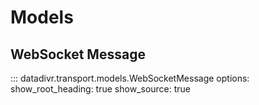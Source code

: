 # Models

## WebSocket Message

::: datadivr.transport.models.WebSocketMessage
options:
show_root_heading: true
show_source: true
